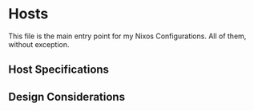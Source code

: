 # Hosts

This file is the main entry point for my Nixos Configurations. All of them, without exception.

## Host Specifications

## Design Considerations
